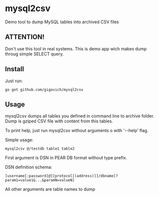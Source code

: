 mysql2csv
=========

Demo tool to dump MySQL tables into archived CSV files

ATTENTION!
----------
Don't use this tool in real systems. This is demo app wich makes dump
throug simple SELECT query.


Install
-------

Just run:

    go get github.com/gigovich/mysql2csv

Usage
-----

mysql2csv dumps all tables you defined in command line to archive folder.
Dump is gziped CSV file with content from this tables.

To print help, just run mysql2csv without arguments o with '--help' flag.

Simple usage:

    mysql2csv @/testdb table1 table2

First argument is DSN in PEAR DB format without type prefix.

DSN definition schema:

    [username[:password]@][protocol[(address)]]/dbname[?param1=value1&...&paramN=valueN]

All other arguments are table names to dump

